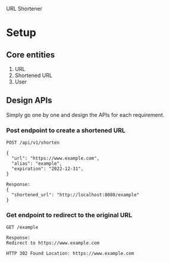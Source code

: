 URL Shortener

# Setup

## Core entities

1. URL
2. Shortened URL
3. User

## Design APIs

Simply go one by one and design the APIs for each requirement.

### Post endpoint to create a shortened URL

```http
POST /api/v1/shorten

{
  "url": "https://www.example.com",
  "alias": "example",
  "expiration": "2022-12-31",
}

Response:
{
  "shortened_url": "http://localhost:8080/example"
}
```

### Get endpoint to redirect to the original URL

```http
GET /example

Response:
Redirect to https://www.example.com

HTTP 302 Found Location: https://www.example.com
```